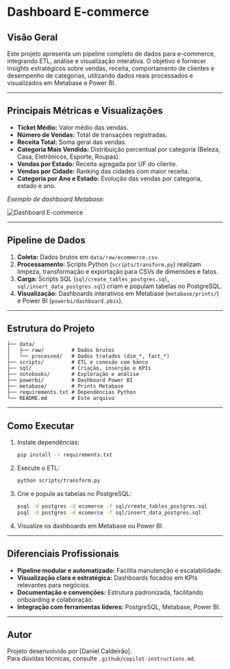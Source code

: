 # Dashboard E-commerce

## Visão Geral

Este projeto apresenta um pipeline completo de dados para e-commerce, integrando ETL, análise e visualização interativa. O objetivo é fornecer insights estratégicos sobre vendas, receita, comportamento de clientes e desempenho de categorias, utilizando dados reais processados e visualizados em Metabase e Power BI.

---

## Principais Métricas e Visualizações

- **Ticket Médio:** Valor médio das vendas.
- **Número de Vendas:** Total de transações registradas.
- **Receita Total:** Soma geral das vendas.
- **Categoria Mais Vendida:** Distribuição percentual por categoria (Beleza, Casa, Eletrônicos, Esporte, Roupas).
- **Vendas por Estado:** Receita agregada por UF do cliente.
- **Vendas por Cidade:** Ranking das cidades com maior receita.
- **Categoria por Ano e Estado:** Evolução das vendas por categoria, estado e ano.

*Exemplo de dashboard Metabase:*

![Dashboard E-commerce](https://github.com/DanielCauldron/Ecommerce-Data-Insights-Dashboard/tree/main)

---

## Pipeline de Dados

1. **Coleta:** Dados brutos em `data/raw/ecommerce.csv`.
2. **Processamento:** Scripts Python (`scripts/transform.py`) realizam limpeza, transformação e exportação para CSVs de dimensões e fatos.
3. **Carga:** Scripts SQL (`sql/create_tables_postgres.sql`, `sql/insert_data_postgres.sql`) criam e populam tabelas no PostgreSQL.
4. **Visualização:** Dashboards interativos em Metabase (`metabase/prints/`) e Power BI (`powerbi/dashboard.pbix`).

---

## Estrutura do Projeto

```
├── data/
│   ├── raw/         # Dados brutos
│   └── processed/   # Dados tratados (dim_*, fact_*)
├── scripts/         # ETL e conexão com banco
├── sql/             # Criação, inserção e KPIs
├── notebooks/       # Exploração e análise
├── powerbi/         # Dashboard Power BI
├── metabase/        # Prints Metabase
├── requirements.txt # Dependências Python
└── README.md        # Este arquivo
```

---

## Como Executar

1. Instale dependências:
   ```bash
   pip install -r requirements.txt
   ```
2. Execute o ETL:
   ```bash
   python scripts/transform.py
   ```
3. Crie e popule as tabelas no PostgreSQL:
   ```bash
   psql -U postgres -d ecomerce -f sql/create_tables_postgres.sql
   psql -U postgres -d ecomerce -f sql/insert_data_postgres.sql
   ```
4. Visualize os dashboards em Metabase ou Power BI.

---

## Diferenciais Profissionais

- **Pipeline modular e automatizado:** Facilita manutenção e escalabilidade.
- **Visualização clara e estratégica:** Dashboards focados em KPIs relevantes para negócios.
- **Documentação e convenções:** Estrutura padronizada, facilitando onboarding e colaboração.
- **Integração com ferramentas líderes:** PostgreSQL, Metabase, Power BI.

---

## Autor

Projeto desenvolvido por [Daniel Caldeirão].  
Para dúvidas técnicas, consulte `.github/copilot-instructions.md`.
